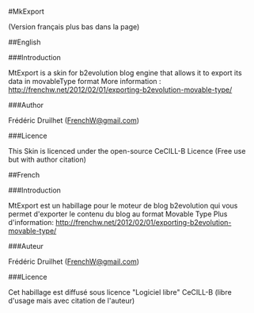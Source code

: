 #MkExport

(Version français plus bas dans la page)

##English

###Introduction

MtExport is a skin for b2evolution blog engine that allows it to export its data in movableType format
More information : http://frenchw.net/2012/02/01/exporting-b2evolution-movable-type/

###Author

Frédéric Druilhet (FrenchW@gmail.com)

###Licence

This Skin is licenced under the open-source CeCILL-B Licence (Free use but with author citation)

##French

###Introduction

MtExport est un habillage pour le moteur de blog b2evolution qui vous permet d'exporter le contenu du blog au format Movable Type
Plus d'information: http://frenchw.net/2012/02/01/exporting-b2evolution-movable-type/

###Auteur

Frédéric Druilhet (FrenchW@gmail.com)

###Licence

Cet habillage est diffusé sous licence "Logiciel libre" CeCILL-B (libre d'usage mais avec citation de l'auteur)

